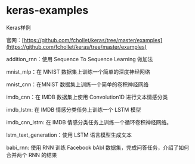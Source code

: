 # keras-examples
Keras样例

官网：[https://github.com/fchollet/keras/tree/master/examples](https://github.com/fchollet/keras/tree/master/examples)

addition_rnn：使用 Sequence To Sequence Learning 做加法

mnist_mlp：在 MNIST 数据集上训练一个简单的深度神经网络

mnist_cnn：在MNIST 数据集上训练一个简单的卷积神经网络

imdb_cnn：在 IMDB 数据集上使用 Convolution1D 进行文本情感分类

imdb_lstm: 在 IMDB 情感分类任务上训练一个 LSTM 模型

imdb_cnn_lstm: 在 IMDB 情感分类任务上训练一个循环卷积神经网络。

lstm_text_generation：使用 LSTM 语言模型生成文本

babi_rnn: 使用 RNN 训练 Facebook bAbI 数据集，完成问答任务，介绍了如何合并两个 RNN 的结果

